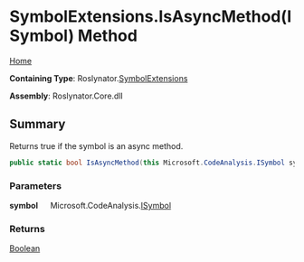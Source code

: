 # SymbolExtensions\.IsAsyncMethod\(ISymbol\) Method

[Home](../../../README.md)

**Containing Type**: Roslynator\.[SymbolExtensions](../README.md)

**Assembly**: Roslynator\.Core\.dll

## Summary

Returns true if the symbol is an async method\.

```csharp
public static bool IsAsyncMethod(this Microsoft.CodeAnalysis.ISymbol symbol)
```

### Parameters

**symbol** &emsp; Microsoft\.CodeAnalysis\.[ISymbol](https://docs.microsoft.com/en-us/dotnet/api/microsoft.codeanalysis.isymbol)

### Returns

[Boolean](https://docs.microsoft.com/en-us/dotnet/api/system.boolean)

